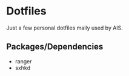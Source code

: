 # Dotfiles
Just a few personal dotfiles maily used by AIS.
## Packages/Dependencies
- ranger
- sxhkd
